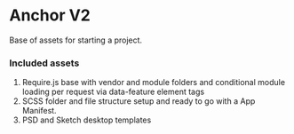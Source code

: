 # Anchor V2

Base of assets for starting a project.


### Included assets
1. Require.js base with vendor and module folders and conditional module loading per request via data-feature element tags
2. SCSS folder and file structure setup and ready to go with a App Manifest.
3. PSD and Sketch desktop templates
